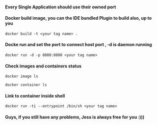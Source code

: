 #### Every Single Application should use their owned port

#### Docker build image, you can the IDE bundled Plugin to build also, up to you 

`docker build -t <your tag name> .`

#### Docke run and set the port to connect host port , -d is daemon running

`docker run -d -p 8080:8080 <your tag name>`

#### Check images and containers status

`docker image ls` 

`docker container ls` 

#### Link to container inside shell

`docker run -ti --entrypoint /bin/sh <your tag name>`

#### Guys, if you still have any problems, Jess is always free for you  :)))
